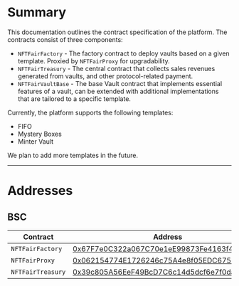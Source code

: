 # Summary

This documentation outlines the contract specification of the platform. The contracts consist of three components:

- `NFTFairFactory` - The factory contract to deploy vaults based on a given template. Proxied by `NFTFairProxy` for upgradability.
- `NFTFairTreasury` - The central contract that collects sales revenues generated from vaults, and other protocol-related payment.
- `NFTFairVaultBase` - The base Vault contract that implements essential features of a vault, can be extended with additional implementations that are tailored to a specific template.

Currently, the platform supports the following templates:

- FIFO
- Mystery Boxes
- Minter Vault

We plan to add more templates in the future.

---

# Addresses

## BSC

| Contract | Address |
| --- | --- |
| `NFTFairFactory` | [0x67F7e0C322a067C70e1eE99873Fe4163f4A02edD](https://bscscan.com/address/0x67f7e0c322a067c70e1ee99873fe4163f4a02edd) |
| `NFTFairProxy` | [0x062154774E1726246c75A4e8f05EDC675d8B39a1](https://bscscan.com/address/0x062154774E1726246c75A4e8f05EDC675d8B39a1) |
| `NFTFairTreasury` | [0x39c805A56EeF49BcD7C6c14d5dcf6e7f0daf63A4](https://bscscan.com/address/0x39c805A56EeF49BcD7C6c14d5dcf6e7f0daf63A4)